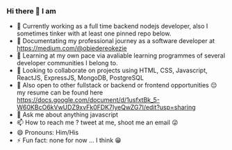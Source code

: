 ### Hi there 👋 I am

<!--
**okezieobi/okezieobi** is a ✨ _special_ ✨ repository because its `README.md` (this file) appears on your GitHub profile.

Here are some ideas to get you started:
-->

- 🔭 Currently working as a full time backend nodejs developer, also I sometimes tinker with at least one pinned repo below.
- :file_folder: Documentating my professional journey as a software developer at https://medium.com/@obiedereokezie
- 🌱 Learning at my own pace via avaliable learning programmes of several developer communities I belong to.
- 👯 Looking to collaborate on projects using HTML, CSS, Javascript, ReactJS, ExpressJS, MongoDB, PostgreSQL
- 🤔 Also open to other fullstack or backend or frontend opportunities :pensive: my resume can be found here https://docs.google.com/document/d/1usfxtBk_5-W60KBcO6kVwUDZ9xvFk0FDK7IyeQwZG7I/edit?usp=sharing 
- 💬 Ask me about anything javascript
- 📫 How to reach me ? tweet at me, shoot me an email :stuck_out_tongue_winking_eye:
- 😄 Pronouns: Him/His
- ⚡ Fun fact: none for now ... I think :grin:
